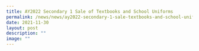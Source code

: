 ```yaml
---
title: AY2022 Secondary 1 Sale of Textbooks and School Uniforms
permalink: /news/news/ay2022-secondary-1-sale-textbooks-and-school-uniforms/
date: 2021-11-30
layout: post
description: ""
image: ""
---
```

